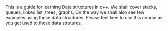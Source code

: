 This is a guide for learning Data structures in c++.
We shall cover stacks, queues, linked list, trees, graphs;
On the way we shall also see few examples using these data structures.
Please feel free to use this course as you get used to these data strutures.
